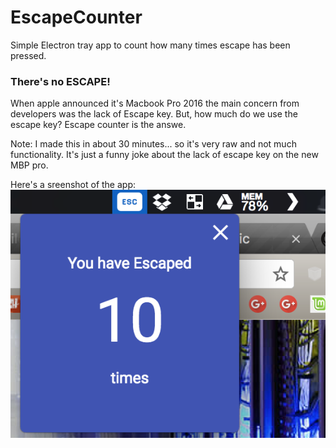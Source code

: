 # EscapeCounter
Simple Electron tray app to count how many times escape has been pressed.

### There's no ESCAPE!

When apple announced it's Macbook Pro 2016 the main concern from developers was the lack of Escape key. 
But, how much do we use the escape key? Escape counter is the answe. 

Note: I made this in about 30 minutes... so it's very raw and not much functionality. It's just a funny joke about 
the lack of escape key on the new MBP pro.

Here's a sreenshot of the app:
![screenshot](https://github.com/fnk0/EscapeCounter/blob/master/screenshot2.png?raw=true)
